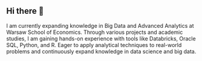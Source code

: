## Hi there 👋

I am currently expanding knowledge in Big Data and Advanced Analytics at Warsaw School of Economics. Through various projects and academic studies, I am gaining hands-on experience with tools like Databricks, Oracle SQL, Python, and R. Eager to apply analytical techniques to real-world problems and continuously expand knowledge in data science and big data.

<!--
**Alekssuwinska/alekssuwinska** is a ✨ _special_ ✨ repository because its `README.md` (this file) appears on your GitHub profile.

Here are some ideas to get you started:

- 🔭 I’m currently working on ...
- 🌱 I’m currently learning ...
- 👯 I’m looking to collaborate on ...
- 🤔 I’m looking for help with ...
- 💬 Ask me about ...
- 📫 How to reach me: ...
- 😄 Pronouns: ...
- ⚡ Fun fact: ...
-->
